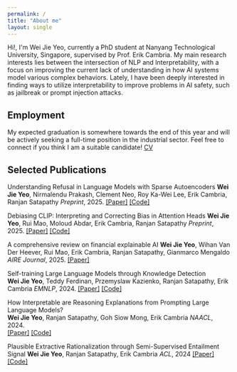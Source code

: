 ```yaml
---
permalink: /
title: "About me"
layout: single
---
```


Hi!, I'm Wei Jie Yeo, currently a PhD student at Nanyang Technological University, Singapore, supervised by Prof. Erik Cambria. My main research interests lies between the intersection of NLP and Interpretability, with a focus on improving the current lack of understanding in how AI systems model various complex behaviors. Lately, I have been deeply interested in finding ways to utilize interpretability to improve problems in AI safety, such as jailbreak or prompt injection attacks.

## Employment
My expected graduation is somewhere towards the end of this year and will be actively seeking a full-time position in the industrial sector. Feel free to connect if you think I am a suitable candidate! [CV](/files/Resume.pdf)

## Selected Publications
Understanding Refusal in Language Models with Sparse Autoencoders
**Wei Jie Yeo**, Nirmalendu Prakash, Clement Neo, Roy Ka-Wei Lee, Erik Cambria, Ranjan Satapathy 
*Preprint*, 2025. 
[[Paper]](https://arxiv.org/abs/2505.23556) [[Code]](https://github.com/wj210/refusal_sae)

Debiasing CLIP: Interpreting and Correcting Bias in Attention Heads 
**Wei Jie Yeo**, Rui Mao, Moloud Abdar, Erik Cambria, Ranjan Satapathy 
*Preprint*, 2025. 
[[Paper]](https://www.arxiv.org/abs/2505.17425) [[Code]](https://github.com/wj210/CLIP_LTC)

A comprehensive review on financial explainable AI 
**Wei Jie Yeo**, Wihan Van Der Heever, Rui Mao, Erik Cambria, Ranjan Satapathy, Gianmarco Mengaldo 
*AIRE Journal*, 2025. 
[[Paper]](https://link.springer.com/article/10.1007/s10462-024-11077-7)

Self-training Large Language Models through Knowledge Detection  
**Wei Jie Yeo**, Teddy Ferdinan, Przemyslaw Kazienko, Ranjan Satapathy, Erik Cambria 
*EMNLP*, 2024. 
[[Paper]](https://aclanthology.org/2024.findings-emnlp.883/) [[Code]](https://github.com/wj210/Self-Training-LLM)

How Interpretable are Reasoning Explanations from Prompting Large Language Models?  
**Wei Jie Yeo**, Ranjan Satapathy, Goh Siow Mong, Erik Cambria 
*NAACL*, 2024.  
[[Paper]](https://aclanthology.org/2024.findings-naacl.138/) [[Code]](https://github.com/wj210/CoT_interpretability)

Plausible Extractive Rationalization through Semi-Supervised Entailment Signal 
**Wei Jie Yeo**, Ranjan Satapathy, Erik Cambria 
*ACL*, 2024 
[[Paper]](https://aclanthology.org/2024.findings-acl.307/) [[Code]](https://github.com/wj210/NLI_ETP)



